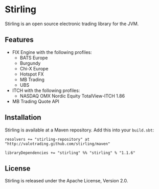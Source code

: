 Stirling
========

Stirling is an open source electronic trading library for the JVM.


Features
--------

  - FIX Engine with the following profiles:
    - BATS Europe
    - Burgundy
    - Chi-X Europe
    - Hotspot FX
    - MB Trading
    - UBS
  - ITCH with the following profiles:
    - NASDAQ OMX Nordic Equity TotalView-ITCH 1.86
  - MB Trading Quote API


Installation
------------

Stirling is available at a Maven repository. Add this into your `build.sbt`:

    resolvers += "stirling-repository" at "http://valotrading.github.com/stirling/maven"

    libraryDependencies += "stirling" %% "stirling" % "1.1.6"


License
-------

Stirling is released under the Apache License, Version 2.0.
